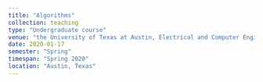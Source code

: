 ```yaml
---
title: "Algorithms"
collection: teaching
type: "Undergraduate course"
venue: "the University of Texas at Austin, Electrical and Computer Engineering Department"
date: 2020-01-17
semester: "Spring"
timespan: "Spring 2020"
location: "Austin, Texas"
---
```

